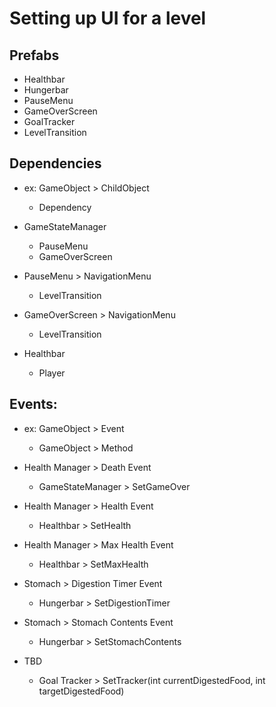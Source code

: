 # Setting up UI for a level

## Prefabs

* Healthbar
* Hungerbar
* PauseMenu
* GameOverScreen
* GoalTracker
* LevelTransition

## Dependencies

* ex: GameObject > ChildObject
	- Dependency

* GameStateManager
	- PauseMenu
	- GameOverScreen
* PauseMenu > NavigationMenu
	- LevelTransition
* GameOverScreen > NavigationMenu
	- LevelTransition
* Healthbar
	- Player

## Events:

* ex: GameObject > Event
	- GameObject > Method

* Health Manager > Death Event
	- GameStateManager > SetGameOver
* Health Manager > Health Event
	- Healthbar > SetHealth
* Health Manager > Max Health Event
	- Healthbar > SetMaxHealth
* Stomach > Digestion Timer Event
	- Hungerbar > SetDigestionTimer
* Stomach > Stomach Contents Event
	- Hungerbar > SetStomachContents
* TBD
	- Goal Tracker > SetTracker(int currentDigestedFood, int targetDigestedFood)
